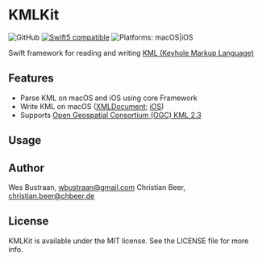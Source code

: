 # KMLKit

![GitHub](https://img.shields.io/github/license/w8wjb/KMLKit)
[![Swift5 compatible][Swift5Badge]][Swift5Link]
![Platforms: macOS|iOS](https://img.shields.io/badge/platform-macOS%20%7C%20iOS-lightgrey)

Swift framework for reading and writing [KML (Keyhole Markup Language)](https://developers.google.com/kml/documentation/kmlreference)

## Features

- Parse KML on macOS and iOS using core Framework
- Write KML on macOS ([XMLDocument](https://developer.apple.com/documentation/foundation/xmldocument); [iOS](https://github.com/chbeer/XMLDocument.git))
- Supports [Open Geospatial Consortium (OGC)  KML 2.3](http://schemas.opengis.net/kml/2.3/ogckml23.xsd)

## Usage

## Author

Wes Bustraan, wbustraan@gmail.com
Christian Beer, christian.beer@chbeer.de

## License

KMLKit is available under the MIT license. See the LICENSE file for more info.

[Swift5Badge]: https://img.shields.io/badge/swift-5-orange.svg?style=flat
[Swift5Link]: https://developer.apple.com/swift/

